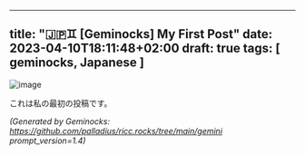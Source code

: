 <!-- Generated by Geminock vVER . cache_key='de3b65571bcc9625104b770eaf5f542f00fe63f396c52573a11613c58b161f8c-jp.yaml' --> 
---
title: "🇯🇵♊ [Geminocks] My First Post"
date: 2023-04-10T18:11:48+02:00
draft: true
tags: [ geminocks, Japanese ]
---

![image](/gallery/midjourney/PalladiusPacans_a_puffin_who_just_won_an_ironman__all_sweated_a_b92ad63c-71b9-4848-9512-13d6240d1cbe.png)

これは私の最初の投稿です。 


*(Generated by Geminocks: https://github.com/palladius/ricc.rocks/tree/main/gemini prompt_version=1.4)*